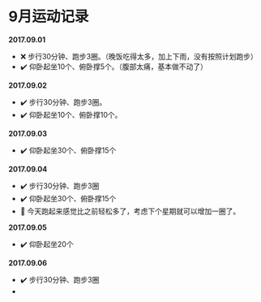 # 9月运动记录
**2017.09.01**
- :x: 步行30分钟、跑步3圈。（晚饭吃得太多，加上下雨，没有按照计划跑步）
- :heavy_check_mark: 仰卧起坐10个、俯卧撑5个。（腹部太痛，基本做不动了）

**2017.09.02**
- :heavy_check_mark: 步行30分钟、跑步3圈。
- :heavy_check_mark: 仰卧起坐10个、俯卧撑10个。

**2017.09.03**
- :heavy_check_mark: 仰卧起坐30个、俯卧撑15个

**2017.09.04**
- :heavy_check_mark: 步行30分钟、跑步3圈
- :heavy_check_mark: 仰卧起坐30个、俯卧撑15个
- :memo: 今天跑起来感觉比之前轻松多了，考虑下个星期就可以增加一圈了。

**2017.09.05**
- :heavy_check_mark: 仰卧起坐20个

**2017.09.06**
- :heavy_check_mark: 步行30分钟、跑步3圈
- 


